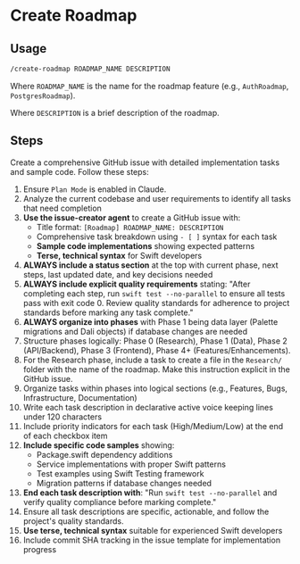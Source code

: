 # Create Roadmap

## Usage

```txt
/create-roadmap ROADMAP_NAME DESCRIPTION
```

Where `ROADMAP_NAME` is the name for the roadmap feature (e.g., `AuthRoadmap`, `PostgresRoadmap`).

Where `DESCRIPTION` is a brief description of the roadmap.

## Steps

Create a comprehensive GitHub issue with detailed implementation tasks and sample code. Follow these steps:

1. Ensure `Plan Mode` is enabled in Claude.
2. Analyze the current codebase and user requirements to identify all tasks that need completion
3. **Use the issue-creator agent** to create a GitHub issue with:
   - Title format: `[Roadmap] ROADMAP_NAME: DESCRIPTION`
   - Comprehensive task breakdown using `- [ ]` syntax for each task
   - **Sample code implementations** showing expected patterns
   - **Terse, technical syntax** for Swift developers
4. **ALWAYS include a status section** at the top with current phase, next steps,
   last updated date, and key decisions needed
5. **ALWAYS include explicit quality requirements** stating: "After completing
   each step, run `swift test --no-parallel` to ensure all tests pass with exit code 0. Review
   quality standards for adherence to project standards before marking any task complete."
6. **ALWAYS organize into phases** with Phase 1 being data layer (Palette migrations
   and Dali objects) if database changes are needed
7. Structure phases logically: Phase 0 (Research), Phase 1 (Data), Phase 2 (API/Backend), Phase 3 (Frontend),
   Phase 4+ (Features/Enhancements).
8. For the Research phase, include a task to create a file in the `Research/` folder with the name of the roadmap.
   Make this instruction explicit in the GitHub issue.
9. Organize tasks within phases into logical sections (e.g., Features, Bugs, Infrastructure, Documentation)
10. Write each task description in declarative active voice keeping lines under 120 characters
11. Include priority indicators for each task (High/Medium/Low) at the end of each checkbox item
12. **Include specific code samples** showing:
    - Package.swift dependency additions
    - Service implementations with proper Swift patterns
    - Test examples using Swift Testing framework
    - Migration patterns if database changes needed
13. **End each task description with**: "Run `swift test --no-parallel` and verify quality compliance before marking
    complete."
14. Ensure all task descriptions are specific, actionable, and follow the project's quality standards.
15. **Use terse, technical syntax** suitable for experienced Swift developers
16. Include commit SHA tracking in the issue template for implementation progress
